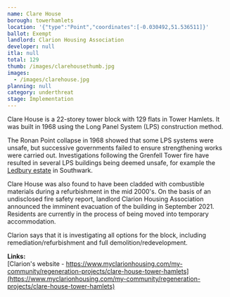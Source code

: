 ```yaml
---
name: Clare House
borough: towerhamlets
location: '{"type":"Point","coordinates":[-0.030492,51.536511]}'
ballot: Exempt
landlord: Clarion Housing Association
developer: null
itla: null
total: 129
thumb: /images/clarehousethumb.jpg
images:
  - /images/clarehouse.jpg
planning: null
category: underthreat
stage: Implementation
---
```

Clare House is a 22-storey tower block with 129 flats in Tower Hamlets. It was built in 1968 using the Long Panel System (LPS) construction method.

The Ronan Point collapse in 1968 showed that some LPS systems were unsafe, but successive governments failed to ensure strengthening works were carried out. Investigations following the Grenfell Tower fire have resulted in several LPS buildings being deemed unsafe, for example the [Ledbury estate](https://www.estatewatch.london/estates/southwark/ledbury/) in Southwark.

Clare House was also found to have been cladded with combustible materials during a refurbishment in the mid 2000's. On the basis of an undisclosed fire safety report, landlord Clarion Housing Association announced the imminent evacuation of the building in September 2021. Residents are currently in the process of being moved into temporary accommodation.  

Clarion says that it is investigating all options for the block, including remediation/refurbishment and full demolition/redevelopment.

__Links:__  
[Clarion's website - https://www.myclarionhousing.com/my-community/regeneration-projects/clare-house-tower-hamlets](https://www.myclarionhousing.com/my-community/regeneration-projects/clare-house-tower-hamlets)
